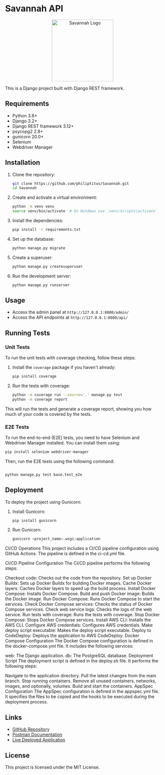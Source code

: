 # Savannah API

<p align="center">
  <img src="https://www.svgrepo.com/show/229522/savannah.svg" alt="Savannah Logo" width="200">
</p>

This is a Django project built with Django REST framework.

## Requirements

- Python 3.8+
- Django 3.2+
- Django REST framework 3.12+
- psycopg2 2.8+
- gunicorn 20.0+
- Selenium
- Webdriver Manager

## Installation

1. Clone the repository:

    ```sh
    git clone https://github.com/philiptitus/Savannah.git
    cd Savannah
    ```

2. Create and activate a virtual environment:

    ```sh
    python -m venv venv
    source venv/bin/activate  # On Windows use `venv\Scripts\activate`
    ```

3. Install the dependencies:

    ```sh
    pip install -r requirements.txt
    ```

4. Set up the database:

    ```sh
    python manage.py migrate
    ```

5. Create a superuser:

    ```sh
    python manage.py createsuperuser
    ```

6. Run the development server:

    ```sh
    python manage.py runserver
    ```

## Usage

- Access the admin panel at `http://127.0.0.1:8000/admin/`
- Access the API endpoints at `http://127.0.0.1:8000/api/`

## Running Tests

### Unit Tests

To run the unit tests with coverage checking, follow these steps:

1. Install the `coverage` package if you haven't already:

    ```sh
    pip install coverage
    ```

2. Run the tests with coverage:

    ```sh
    python -m coverage run --source='.' manage.py test
    python -m coverage report
    ```

This will run the tests and generate a coverage report, showing you how much of your code is covered by the tests.

### E2E Tests

To run the end-to-end (E2E) tests, you need to have Selenium and Webdriver Manager installed. You can install them using:

```sh
pip install selenium webdriver-manager
```
Then, run the E2E tests using the following command:

```sh

python manage.py test base.test_e2e
```

## Deployment

To deploy the project using Gunicorn:

1. Install Gunicorn:

    ```sh
    pip install gunicorn
    ```

2. Run Gunicorn:

    ```sh
    gunicorn <project_name>.wsgi:application
    ```

CI/CD Operations
This project includes a CI/CD pipeline configuration using GitHub Actions. The pipeline is defined in the ci-cd.yml file.

CI/CD Pipeline Configuration
The CI/CD pipeline performs the following steps:

Checkout code: Checks out the code from the repository.
Set up Docker Buildx: Sets up Docker Buildx for building Docker images.
Cache Docker layers: Caches Docker layers to speed up the build process.
Install Docker Compose: Installs Docker Compose.
Build and push Docker image: Builds the Docker image.
Run Docker Compose: Runs Docker Compose to start the services.
Check Docker Compose services: Checks the status of Docker Compose services.
Check web service logs: Checks the logs of the web service.
Run tests with coverage: Runs the tests with coverage.
Stop Docker Compose: Stops Docker Compose services.
Install AWS CLI: Installs the AWS CLI.
Configure AWS credentials: Configures AWS credentials.
Make deploy script executable: Makes the deploy script executable.
Deploy to CodeDeploy: Deploys the application to AWS CodeDeploy.
Docker Compose Configuration
The Docker Compose configuration is defined in the docker-compose.yml file. It includes the following services:

web: The Django application.
db: The PostgreSQL database.
Deployment Script
The deployment script is defined in the deploy.sh file. It performs the following steps:

Navigate to the application directory.
Pull the latest changes from the main branch.
Stop running containers.
Remove all unused containers, networks, images, and optionally, volumes.
Build and start the containers.
AppSpec Configuration
The AppSpec configuration is defined in the appspec.yml file. It specifies the files to be copied and the hooks to be executed during the deployment process.


## Links

- [GitHub Repository](https://github.com/philiptitus/Savannah.git)
- [Postman Documentation](https://documenter.getpostman.com/view/31401198/2sAYX9o1RM)
- [Live Deployed Application](http://13.60.196.168:8000/)

## License

This project is licensed under the MIT License.